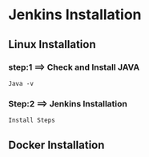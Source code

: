 # Jenkins Installation
## Linux Installation
### step:1 ==> Check and Install JAVA
```
Java -v
```
### Step:2 ==> Jenkins Installation
```
Install Steps
```

## Docker Installation
